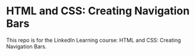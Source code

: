 # HTML and CSS: Creating Navigation Bars

This repo is for the LinkedIn Learning course: HTML and  CSS: Creating Navigation Bars.
